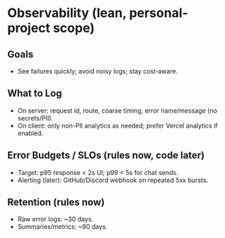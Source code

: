 # Observability (lean, personal-project scope)

## Goals
- See failures quickly; avoid noisy logs; stay cost‑aware.

## What to Log
- On server: request id, route, coarse timing, error name/message (no secrets/PII).
- On client: only non-PII analytics as needed; prefer Vercel analytics if enabled.

## Error Budgets / SLOs (rules now, code later)
- Target: p95 response < 2s UI; p99 < 5s for chat sends.
- Alerting (later): GitHub/Discord webhook on repeated 5xx bursts.

## Retention (rules now)
- Raw error logs: ~30 days.
- Summaries/metrics: ~90 days.

